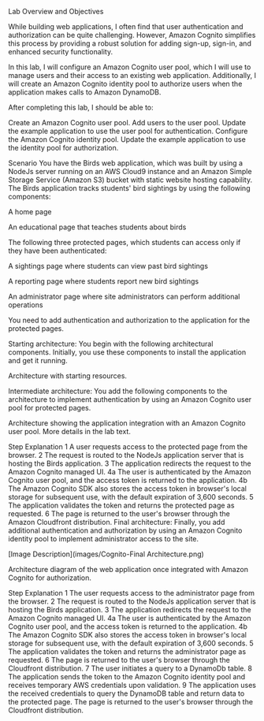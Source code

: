 Lab Overview and Objectives




While building web applications, I often find that user authentication and authorization can be quite challenging. However, Amazon Cognito simplifies this process by providing a robust solution for adding sign-up, sign-in, and enhanced security functionality.

In this lab, I will configure an Amazon Cognito user pool, which I will use to manage users and their access to an existing web application. Additionally, I will create an Amazon Cognito identity pool to authorize users when the application makes calls to Amazon DynamoDB.

After completing this lab, I should be able to:

Create an Amazon Cognito user pool.
Add users to the user pool.
Update the example application to use the user pool for authentication.
Configure the Amazon Cognito identity pool.
Update the example application to use the identity pool for authorization.



Scenario
You have the Birds web application, which was built by using a NodeJs server running on an AWS Cloud9 instance and an Amazon Simple Storage Service (Amazon S3) bucket with static website hosting capability. The Birds application tracks students' bird sightings by using the following components:

A home page

An educational page that teaches students about birds

The following three protected pages, which students can access only if they have been authenticated:

A sightings page where students can view past bird sightings

A reporting page where students report new bird sightings

An administrator page where site administrators can perform additional operations

You need to add authentication and authorization to the application for the protected pages.

Starting architecture: You begin with the following architectural components. Initially, you use these components to install the application and get it running.

Architecture with starting resources.






Intermediate architecture: You add the following components to the architecture to implement authentication by using an Amazon Cognito user pool for protected pages.




Architecture showing the application integration with an Amazon Cognito user pool. More details in the lab text.

 

Step	Explanation
1	A user requests access to the protected page from the browser.
2	The request is routed to the NodeJs application server that is hosting the Birds application.
3	The application redirects the request to the Amazon Cognito managed UI.
4a	The user is authenticated by the Amazon Cognito user pool, and the access token is returned to the application.
4b	The Amazon Cognito SDK also stores the access token in browser's local storage for subsequent use, with the default expiration of 3,600 seconds.
5	The application validates the token and returns the protected page as requested.
6	The page is returned to the user's browser through the Amazon Cloudfront distribution.
Final architecture: Finally, you add additional authentication and authorization by using an Amazon Cognito identity pool to implement administrator access to the site.

 


[Image Description](images/Cognito-Final Architecture.png)

Architecture diagram of the web application once integrated with Amazon Cognito for authorization. 

 

Step	Explanation
1	The user requests access to the administrator page from the browser.
2	The request is routed to the NodeJs application server that is hosting the Birds application.
3	The application redirects the request to the Amazon Cognito managed UI.
4a	The user is authenticated by the Amazon Cognito user pool, and the access token is returned to the application.
4b	The Amazon Cognito SDK also stores the access token in browser's local storage for subsequent use, with the default expiration of 3,600 seconds.
5	The application validates the token and returns the administrator page as requested.
6	The page is returned to the user's browser through the Cloudfront distribution.
7	The user initiates a query to a DynamoDb table.
8	The application sends the token to the Amazon Cognito identity pool and receives temporary AWS credentials upon validation.
9	The application uses the received credentials to query the DynamoDB table and return data to the protected page. The page is returned to the user's browser through the Cloudfront distribution.
